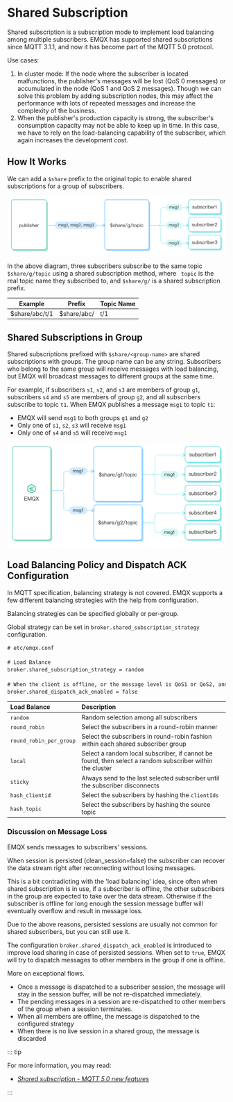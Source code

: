 # Shared Subscription

Shared subscription is a subscription mode to implement load balancing among multiple subscribers. EMQX has supported shared subscriptions since MQTT 3.1.1, and now it has become part of the MQTT 5.0 protocol.  

Use cases: 

1. In cluster mode: If the node where the subscriber is located malfunctions, the publisher's messages will be lost (QoS 0 messages) or accumulated in the node (QoS 1 and QoS 2 messages). Though we can solve this problem by adding subscription nodes, this may affect the performance with lots of repeated messages and increase the complexity of the business.
2. When the publisher's production capacity is strong, the subscriber's consumption capacity may not be able to keep up in time. In this case, we have to rely on the load-balancing capability of the subscriber, which again increases the development cost.

## How It Works

We can add a `$share` prefix to the original topic to enable shared subscriptions for a group of subscribers.

![shared_subscription](./assets/shared_subscription.png)

In the above diagram, three subscribers subscribe to the same topic `$share/g/topic` using a shared subscription method,
where ` topic` is the real topic name they subscribed to, and `$share/g/` is a shared subscription prefix.

| Example         | Prefix      | Topic Name |
| --------------- | ----------- | ---------- |
| $share/abc/t/1  | $share/abc/ | t/1        |

## Shared Subscriptions in Group

Shared subscriptions prefixed with `$share/<group-name>` are shared subscriptions with groups.
The group name can be any string.
Subscribers who belong to the same group will receive messages with load balancing,
but EMQX will broadcast messages to different groups at the same time.

For example, if subscribers `s1`, `s2`, and `s3` are members of group `g1`, subscribers `s4` and `s5` are members of group `g2`, and all subscribers subscribe to topic `t1`.
When EMQX publishes a message `msg1` to topic `t1`:

- EMQX will send `msg1` to both groups `g1` and `g2`
- Only one of `s1`, `s2`, `s3` will receive `msg1`
- Only one of `s4` and `s5` will receive `msg1`

![shared_subscription_group](./assets/shared_subscription_group.png)

## Load Balancing Policy and Dispatch ACK Configuration

In MQTT specification, balancing strategy is not covered.
EMQX supports a few different balancing strategies with the help from configuration.

Balancing strategies can be specified globally or per-group.

Global strategy can be set in `broker.shared_subscription_strategy` configuration.

```txt
# etc/emqx.conf

# Load Balance
broker.shared_subscription_strategy = random

# When the client is offline, or the message level is QoS1 or QoS2, and the device does not reply to the ACK for any reason, the message will send to the other devices in the group.
broker.shared_dispatch_ack_enabled = false
```

| Load Balance  | Description                                        |
| :------------ | :------------------------------------------------- |
| `random`        | Random selection among all subscribers             |
| `round_robin`   | Select the subscribers in a round-robin manner                     |
| `round_robin_per_group`   | Select the subscribers in round-robin fashion within each shared subscriber group                         |
| `local`   | Select a random local subscriber, if cannot be found, then select a random subscriber within the cluster                       |
| `sticky`        | Always send to the last selected subscriber until the subscriber disconnects        |
| `hash_clientid` | Select the subscribers by hashing the `clientIds`  |
| `hash_topic`    | Select the subscribers by hashing the source topic |

### Discussion on Message Loss

EMQX sends messages to subscribers' sessions.

When session is persisted (clean_session=false) the subscriber can recover the data stream
right after reconnecting without losing messages.

This is a bit contradicting with the 'load balancing' idea, since often when shared subscription
is in use, if a subscriber is offline, the other subscribers in the group are expected to take
over the data stream. Otherwise if the subscriber is offline for long enough the session
message buffer will eventually overflow and result in message loss.

Due to the above reasons, persisted sessions are usually not common for shared subscribers, but you can still use it. 

The configuration `broker.shared_dispatch_ack_enabled` is introduced to improve
load sharing in case of persisted sessions. When set to `true`, EMQX will try to dispatch messages to other members in the group if one is offline.

More on exceptional flows.

- Once a message is dispatched to a subscriber session, the message will stay in the session
  buffer, will be not re-dispatched immediately.
- The pending messages in a session are re-dispatched to other members of the group when
  a session terminates.
- When all members are offline, the message is dispatched to the configured strategy
- When there is no live session in a shared group, the message is discarded

::: tip

For more information, you may read: 

- [*Shared subscription - MQTT 5.0 new features*](https://www.emqx.com/en/blog/introduction-to-mqtt5-protocol-shared-subscription)

:::

